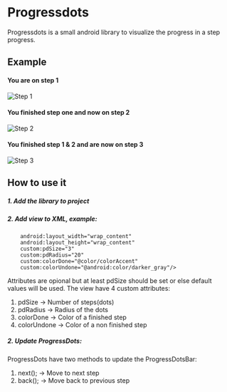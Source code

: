 # Progressdots
Progressdots is a small android library to visualize the progress in a step progress.

## Example
#### You are on step 1

![Step 1](http://i.imgur.com/ZDgBZUT.png) 

#### You finished step one and now on step 2

![Step 2](http://i.imgur.com/vniKtPl.png)

#### You finished step 1 & 2 and are now on step 3

![Step 3](http://i.imgur.com/gyfQg5k.png)

## How to use it

##### 1. Add the library to project
##### 2. Add view to XML, example:
        android:layout_width="wrap_content"
        android:layout_height="wrap_content"
        custom:pdSize="3"
        custom:pdRadius="20"
        custom:colorDone="@color/colorAccent"
        custom:colorUndone="@android:color/darker_gray"/>

Attributes are opional but at least pdSize should be set or else default values will be used. The view have 4 custom attributes:
1. pdSize -> Number of steps(dots)
2. pdRadius -> Radius of the dots
3. colorDone -> Color of a finished step
4. colorUndone -> Color of a non finished step

##### 2. Update ProgressDots:
ProgressDots have two methods to update the ProgressDotsBar:
1. next(); -> Move to next step
2. back(); -> Move back to previous step


